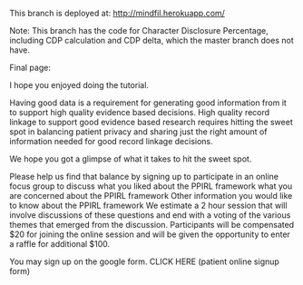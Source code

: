 This branch is deployed at:
  http://mindfil.herokuapp.com/


Note: This branch has the code for Character Disclosure Percentage, including CDP calculation and CDP delta, which the master branch does not have.

Final page:

I hope you enjoyed doing the tutorial.

Having good data is a requirement for generating good information from it to support high quality evidence based decisions. High quality record linkage to support good evidence based research requires hitting the sweet spot in balancing patient privacy and sharing just the right amount of information needed for good record linkage decisions.

We hope you got a glimpse of what it takes to hit the sweet spot.

Please help us find that balance by signing up to participate in an online focus group to discuss
what you liked about the PPIRL framework
what you are concerned about the PPIRL framework
Other information you would like to know about the PPIRL framework
We estimate a 2 hour session that will involve discussions of these questions and end with a voting of the various themes that emerged from the discussion. 
Participants will be compensated $20 for joining the online session and will be given the opportunity to enter a raffle for additional $100. 

You may sign up on the google form. CLICK HERE 
(patient online signup form)
